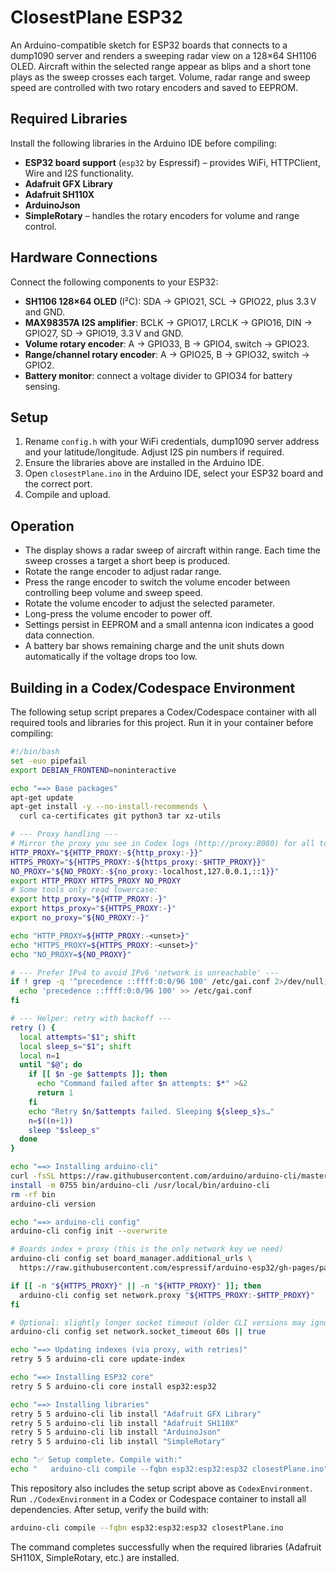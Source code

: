 # ClosestPlane ESP32

An Arduino-compatible sketch for ESP32 boards that connects to a dump1090 server and renders a sweeping radar view on a 128×64 SH1106 OLED. Aircraft within the selected range appear as blips and a short tone plays as the sweep crosses each target. Volume, radar range and sweep speed are controlled with two rotary encoders and saved to EEPROM.

## Required Libraries

Install the following libraries in the Arduino IDE before compiling:

- **ESP32 board support** (`esp32` by Espressif) – provides WiFi, HTTPClient, Wire and I2S functionality.
- **Adafruit GFX Library**
- **Adafruit SH110X**
- **ArduinoJson**
- **SimpleRotary** – handles the rotary encoders for volume and range control.

## Hardware Connections

Connect the following components to your ESP32:

- **SH1106 128×64 OLED** (I²C): SDA → GPIO21, SCL → GPIO22, plus 3.3 V and GND.
- **MAX98357A I2S amplifier**: BCLK → GPIO17, LRCLK → GPIO16, DIN → GPIO27, SD → GPIO19, 3.3 V and GND.
- **Volume rotary encoder**: A → GPIO33, B → GPIO4, switch → GPIO23.
- **Range/channel rotary encoder**: A → GPIO25, B → GPIO32, switch → GPIO2.
- **Battery monitor**: connect a voltage divider to GPIO34 for battery sensing.

## Setup
1. Rename `config.h` with your WiFi credentials, dump1090 server address and your latitude/longitude. Adjust I2S pin numbers if required.
2. Ensure the libraries above are installed in the Arduino IDE.
3. Open `closestPlane.ino` in the Arduino IDE, select your ESP32 board and the correct port.
4. Compile and upload.

## Operation
- The display shows a radar sweep of aircraft within range. Each time the sweep crosses a target a short beep is produced.
- Rotate the range encoder to adjust radar range.
- Press the range encoder to switch the volume encoder between controlling beep volume and sweep speed.
- Rotate the volume encoder to adjust the selected parameter.
- Long-press the volume encoder to power off.
- Settings persist in EEPROM and a small antenna icon indicates a good data connection.
- A battery bar shows remaining charge and the unit shuts down automatically if the voltage drops too low.

## Building in a Codex/Codespace Environment

The following setup script prepares a Codex/Codespace container with all required tools and
libraries for this project. Run it in your container before compiling:
```bash
#!/bin/bash
set -euo pipefail
export DEBIAN_FRONTEND=noninteractive

echo "==> Base packages"
apt-get update
apt-get install -y --no-install-recommends \
  curl ca-certificates git python3 tar xz-utils

# --- Proxy handling ---
# Mirror the proxy you see in Codex logs (http://proxy:8080) for all tools.
HTTP_PROXY="${HTTP_PROXY:-${http_proxy:-}}"
HTTPS_PROXY="${HTTPS_PROXY:-${https_proxy:-$HTTP_PROXY}}"
NO_PROXY="${NO_PROXY:-${no_proxy:-localhost,127.0.0.1,::1}}"
export HTTP_PROXY HTTPS_PROXY NO_PROXY
# Some tools only read lowercase:
export http_proxy="${HTTP_PROXY:-}"
export https_proxy="${HTTPS_PROXY:-}"
export no_proxy="${NO_PROXY:-}"

echo "HTTP_PROXY=${HTTP_PROXY:-<unset>}"
echo "HTTPS_PROXY=${HTTPS_PROXY:-<unset>}"
echo "NO_PROXY=${NO_PROXY}"

# --- Prefer IPv4 to avoid IPv6 'network is unreachable' ---
if ! grep -q '^precedence ::ffff:0:0/96 100' /etc/gai.conf 2>/dev/null; then
  echo 'precedence ::ffff:0:0/96 100' >> /etc/gai.conf
fi

# --- Helper: retry with backoff ---
retry () {
  local attempts="$1"; shift
  local sleep_s="$1"; shift
  local n=1
  until "$@"; do
    if [[ $n -ge $attempts ]]; then
      echo "Command failed after $n attempts: $*" >&2
      return 1
    fi
    echo "Retry $n/$attempts failed. Sleeping ${sleep_s}s…"
    n=$((n+1))
    sleep "$sleep_s"
  done
}

echo "==> Installing arduino-cli"
curl -fsSL https://raw.githubusercontent.com/arduino/arduino-cli/master/install.sh | sh
install -m 0755 bin/arduino-cli /usr/local/bin/arduino-cli
rm -rf bin
arduino-cli version

echo "==> arduino-cli config"
arduino-cli config init --overwrite

# Boards index + proxy (this is the only network key we need)
arduino-cli config set board_manager.additional_urls \
  https://raw.githubusercontent.com/espressif/arduino-esp32/gh-pages/package_esp32_index.json

if [[ -n "${HTTPS_PROXY}" || -n "${HTTP_PROXY}" ]]; then
  arduino-cli config set network.proxy "${HTTPS_PROXY:-$HTTP_PROXY}"
fi

# Optional: slightly longer socket timeout (older CLI versions may ignore this; safe if it errors)
arduino-cli config set network.socket_timeout 60s || true

echo "==> Updating indexes (via proxy, with retries)"
retry 5 5 arduino-cli core update-index

echo "==> Installing ESP32 core"
retry 5 5 arduino-cli core install esp32:esp32

echo "==> Installing libraries"
retry 5 5 arduino-cli lib install "Adafruit GFX Library"
retry 5 5 arduino-cli lib install "Adafruit SH110X"
retry 5 5 arduino-cli lib install "ArduinoJson"
retry 5 5 arduino-cli lib install "SimpleRotary"

echo "✅ Setup complete. Compile with:"
echo "   arduino-cli compile --fqbn esp32:esp32:esp32 closestPlane.ino"
```

This repository also includes the setup script above as `CodexEnvironment`. Run `./CodexEnvironment` in a Codex or Codespace container to install all dependencies. After setup, verify the build with:

```bash
arduino-cli compile --fqbn esp32:esp32:esp32 closestPlane.ino
```

The command completes successfully when the required libraries (Adafruit SH110X, SimpleRotary, etc.) are installed.
